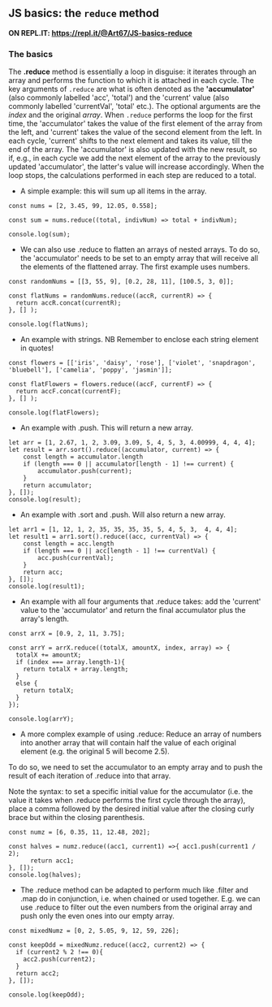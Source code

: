 ## JS basics: the `reduce` method

**ON REPL.IT: https://repl.it/@Art67/JS-basics-reduce**

### The basics
The **.reduce** method is essentially a loop in disguise: it iterates through an array and performs the function to which it is attached in each cycle.
The key arguments of `.reduce` are what is often denoted as the **'accumulator'** (also commonly labelled 'acc', 'total') and the 'current' value (also commonly labelled 'currentVal', 'total' etc.).
The optional arguments are the *index* and the original *array*.
When `.reduce` performs the loop for the first time, the 'accumulator' takes the value of the first element of the array from the left, and 'current' takes the value of the second element from the left.
In each cycle, 'current' shifts to the next element and takes its value, till the end of the array. The 'accumulator' is also updated with the new result, so if, e.g., in each cycle we add the next element of the array to the previously updated 'accumulator', the latter's value will increase accordingly.
When the loop stops, the calculations performed in each step are reduced to a total.


* A simple example: this will sum up all items in the array.

```
const nums = [2, 3.45, 99, 12.05, 0.558];

const sum = nums.reduce((total, indivNum) => total + indivNum);

console.log(sum);
```

* We can also use .reduce to flatten an arrays of nested arrays. To do so, the 'accumulator' needs to be set to an empty array that will receive all the elements of the flattened array.
The first example uses numbers.

```
const randomNums = [[3, 55, 9], [0.2, 28, 11], [100.5, 3, 0]];

const flatNums = randomNums.reduce((accR, currentR) => {
  return accR.concat(currentR);
}, [] );

console.log(flatNums);
```

* An example with strings. NB Remember to enclose each string element in quotes!

```
const flowers = [['iris', 'daisy', 'rose'], ['violet', 'snapdragon', 'bluebell'], ['camelia', 'poppy', 'jasmin']];

const flatFlowers = flowers.reduce((accF, currentF) => {
  return accF.concat(currentF);
}, [] );

console.log(flatFlowers);
```


* An example with .push. This will return a new array.

```
let arr = [1, 2.67, 1, 2, 3.09, 3.09, 5, 4, 5, 3, 4.00999, 4, 4, 4];
let result = arr.sort().reduce((accumulator, current) => {
    const length = accumulator.length
    if (length === 0 || accumulator[length - 1] !== current) {
        accumulator.push(current);
    }
    return accumulator;
}, []);
console.log(result);
```

* An example with .sort and .push. Will also return a new array.
```
let arr1 = [1, 12, 1, 2, 35, 35, 35, 35, 5, 4, 5, 3,  4, 4, 4];
let result1 = arr1.sort().reduce((acc, currentVal) => {
    const length = acc.length
    if (length === 0 || acc[length - 1] !== currentVal) {
        acc.push(currentVal);
    }
    return acc;
}, []);
console.log(result1);
```
* An example with all four arguments that .reduce takes: add the 'current' value to the 'accumulator' and return the final accumulator plus the array's length.
```
const arrX = [0.9, 2, 11, 3.75];

const arrY = arrX.reduce((totalX, amountX, index, array) => {
  totalX += amountX;
  if (index === array.length-1){
    return totalX + array.length;
  } 
  else {
    return totalX;
  }
});

console.log(arrY);
```

* A more complex example of using .reduce:
Reduce an array of numbers into another array that will contain half the value of each original element (e.g. the original 5 will become 2.5).

To do so, we need to set the accumulator to an empty array and to push the result of each iteration of .reduce into that array. 

Note the syntax: to set a specific initial value for the accumulator (i.e. the value it takes when .reduce performs the first cycle through the array), place a comma followed by the desired initial value after the closing curly brace but within the closing parenthesis.

```
const numz = [6, 0.35, 11, 12.48, 202];

const halves = numz.reduce((acc1, current1) =>{ acc1.push(current1 / 2); 
      return acc1;
}, []);   
console.log(halves);
```

* The .reduce method can be adapted to perform much like .filter and .map do in conjunction, i.e. when chained or used together.
E.g. we can use .reduce to filter out the even numbers from the original array and push only the even ones into our empty array.

```
const mixedNumz = [0, 2, 5.05, 9, 12, 59, 226];

const keepOdd = mixedNumz.reduce((acc2, current2) => {
  if (current2 % 2 !== 0){
    acc2.push(current2);
  }
  return acc2;
}, []);

console.log(keepOdd);
```
